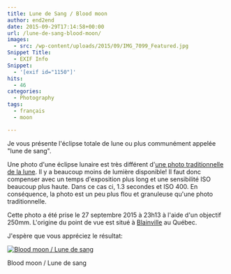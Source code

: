 ```yaml
---
title: Lune de Sang / Blood moon
author: end2end
date: 2015-09-29T17:14:58+00:00
url: /lune-de-sang-blood-moon/
images:
  - src: /wp-content/uploads/2015/09/IMG_7099_Featured.jpg
Snippet Title:
  - EXIF Info
Snippet:
  - '[exif id="1150"]'
hits:
  - 46
categories:
  - Photography
tags:
  - français
  - moon

---
```

Je vous présente l'éclipse totale de lune ou plus communément appelée &quot;lune de sang&quot;.<!--more-->

Une photo d'une éclipse lunaire est très différent d'[une photo traditionnelle de la lune](/lune-de-paques-easter-moon/). Il y a beaucoup moins de lumière disponible! Il faut donc compenser avec un temps d'exposition plus long et une sensibilité ISO beaucoup plus haute. Dans ce cas ci, 1.3 secondes et ISO 400. En conséquence, la photo est un peu plus flou et granuleuse qu'une photo traditionnelle.

Cette photo a été prise le 27 septembre 2015 à 23h13 à l'aide d'un objectif 250mm. L'origine du point de vue est situé à [Blainville](https://www.google.ca/maps/place/Blainville,+QC) au Québec.

J'espère que vous appréciez le résultat:

[![Blood moon / Lune de sang](http://www.end2endzone.com/wp-content/uploads/2015/09/IMG_7099_e2ez.jpg)](http://www.end2endzone.com/wp-content/uploads/2015/09/IMG_7099_e2ez.jpg)

Blood moon / Lune de sang
